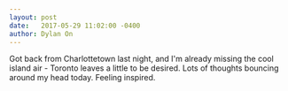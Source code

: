 ```yaml
---
layout: post
date:   2017-05-29 11:02:00 -0400
author: Dylan On
---
```


Got back from Charlottetown last night, and I'm already missing the cool island air - Toronto leaves a little to be desired. Lots of thoughts bouncing around my head today. Feeling inspired.